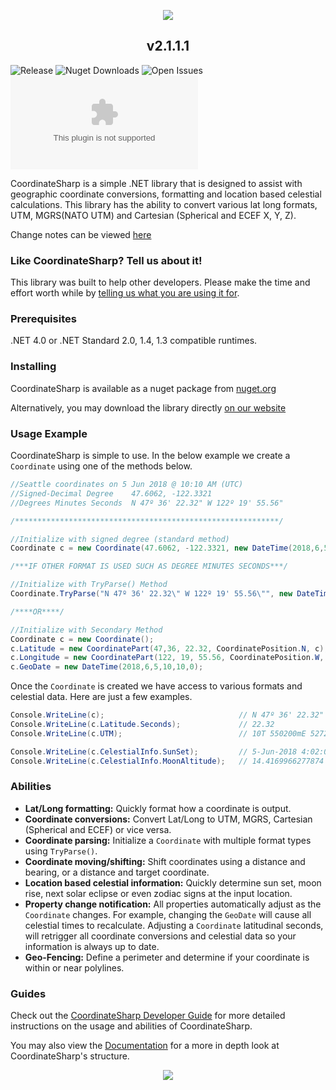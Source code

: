 <p align="center"><img src="https://s8.postimg.cc/y7wuenuzp/LOGO_COORDINATE_SHARP.jpg"></p>

<h2 align="center">v2.1.1.1</h2>

![Release](https://img.shields.io/github/v/release/Tronald/CoordinateSharp)
![Nuget Downloads](https://img.shields.io/nuget/dt/CoordinateSharp)
![Open Issues](https://img.shields.io/github/issues-raw/Tronald/CoordinateSharp)
![Website](https://img.shields.io/website/https/coordinatesharp.com)

CoordinateSharp is a simple .NET library that is designed to assist with geographic coordinate conversions, formatting and location based celestial calculations. This library has the ability to convert various lat long formats, UTM, MGRS(NATO UTM) and Cartesian (Spherical and ECEF X, Y, Z). 

Change notes can be viewed [here](https://www.coordinatesharp.com/ChangeNotes)

### Like CoordinateSharp? Tell us about it!

This library was built to help other developers. Please make the time and effort worth while by [telling us what you are using it for](https://github.com/Tronald/CoordinateSharp/issues/79).

### Prerequisites
.NET 4.0 or .NET Standard 2.0, 1.4, 1.3 compatible runtimes.

### Installing
CoordinateSharp is available as a nuget package from [nuget.org](https://www.nuget.org/packages/CoordinateSharp/)

Alternatively, you may download the library directly [on our website](https://www.coordinatesharp.com/Download)

### Usage Example


CoordinateSharp is simple to use. In the below example we create a `Coordinate` using one of the methods below.

```csharp
//Seattle coordinates on 5 Jun 2018 @ 10:10 AM (UTC)
//Signed-Decimal Degree    47.6062, -122.3321
//Degrees Minutes Seconds  N 47º 36' 22.32" W 122º 19' 55.56"

/***********************************************************/

//Initialize with signed degree (standard method)
Coordinate c = new Coordinate(47.6062, -122.3321, new DateTime(2018,6,5,10,10,0));

/***IF OTHER FORMAT IS USED SUCH AS DEGREE MINUTES SECONDS***/

//Initialize with TryParse() Method
Coordinate.TryParse("N 47º 36' 22.32\" W 122º 19' 55.56\"", new DateTime(2018,6,5,10,10,0), out c);

/****OR****/

//Initialize with Secondary Method
Coordinate c = new Coordinate();
c.Latitude = new CoordinatePart(47,36, 22.32, CoordinatePosition.N, c);
c.Longitude = new CoordinatePart(122, 19, 55.56, CoordinatePosition.W, c);
c.GeoDate = new DateTime(2018,6,5,10,10,0);
```

Once the `Coordinate` is created we have access to various formats and celestial data. Here are just a few examples.
 
 ```C#
Console.WriteLine(c);                              // N 47º 36' 22.32" W 122º 19' 55.56"
Console.WriteLine(c.Latitude.Seconds);             // 22.32
Console.WriteLine(c.UTM);                          // 10T 550200mE 5272748mN

Console.WriteLine(c.CelestialInfo.SunSet);         // 5-Jun-2018 4:02:00 AM
Console.WriteLine(c.CelestialInfo.MoonAltitude);   // 14.4169966277874
```



### Abilities
 
* **Lat/Long formatting:** Quickly format how a coordinate is output.
* **Coordinate conversions:** Convert Lat/Long to UTM, MGRS, Cartesian (Spherical and ECEF) or vice versa.
* **Coordinate parsing:** Initialize a `Coordinate` with multiple format types using `TryParse()`.
* **Coordinate moving/shifting:** Shift coordinates using a distance and bearing, or a distance and target coordinate.
* **Location based celestial information:** Quickly determine sun set, moon rise, next solar eclipse or even zodiac signs at the input location.
* **Property change notification:** All properties automatically adjust as the `Coordinate` changes. For example, changing the `GeoDate` will cause all celestial times to recalculate. Adjusting a `Coordinate` latitudinal seconds, will retrigger all coordinate conversions and celestial data so your information is always up to date. 
* **Geo-Fencing:** Define a perimeter and determine if your coordinate is within or near polylines.

### Guides

Check out the [CoordinateSharp Developer Guide](https://www.coordinatesharp.com/DeveloperGuide) for more detailed instructions on the usage and abilities of CoordinateSharp.

You may also view the [Documentation](https://www.coordinatesharp.com/Help/index.html) for a more in depth look at CoordinateSharp's structure.
   
<p align="center"><img src="https://s8.postimg.cc/wvf5cfpqt/LOGO_COORDINATE_SHARP_1.jpg"></p>

